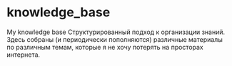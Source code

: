 # knowledge_base
My knowledge base
Структурированный подход к организации знаний.
Здесь собраны (и периодически пополняются) различные материалы по различным темам, которые я не хочу потерять на просторах интернета.
